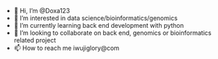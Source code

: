 - 👋 Hi, I’m @Doxa123
- 👀 I’m interested in data science/bioinformatics/genomics
- 🌱 I’m currently learning back end development with python
- 💞️ I’m looking to collaborate on back end, genomics or bioinformatics related project
- 📫 How to reach me iwujiglory@com

<!---
Doxa123/Doxa123 is a ✨ special ✨ repository because its `README.md` (this file) appears on your GitHub profile.
You can click the Preview link to take a look at your changes.
--->
